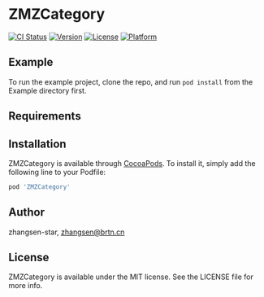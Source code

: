 # ZMZCategory

[![CI Status](https://img.shields.io/travis/zhangsen-star/ZMZCategory.svg?style=flat)](https://travis-ci.org/zhangsen-star/ZMZCategory)
[![Version](https://img.shields.io/cocoapods/v/ZMZCategory.svg?style=flat)](https://cocoapods.org/pods/ZMZCategory)
[![License](https://img.shields.io/cocoapods/l/ZMZCategory.svg?style=flat)](https://cocoapods.org/pods/ZMZCategory)
[![Platform](https://img.shields.io/cocoapods/p/ZMZCategory.svg?style=flat)](https://cocoapods.org/pods/ZMZCategory)

## Example

To run the example project, clone the repo, and run `pod install` from the Example directory first.

## Requirements

## Installation

ZMZCategory is available through [CocoaPods](https://cocoapods.org). To install
it, simply add the following line to your Podfile:

```ruby
pod 'ZMZCategory'
```

## Author

zhangsen-star, zhangsen@brtn.cn

## License

ZMZCategory is available under the MIT license. See the LICENSE file for more info.
